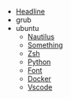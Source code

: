 * [Headline](README.md)
* grub
* ubuntu
    * [Nautilus](ubuntu/Nautilus.md)
    * [Something](ubuntu/Something.md)
    * [Zsh](ubuntu/Zsh.md)
    * [Python](ubuntu/Python.md)
    * [Font](ubuntu/Font.md)
    * [Docker](ubuntu/Docker.md)
    * [Vscode](ubuntu/Vscode.md)
